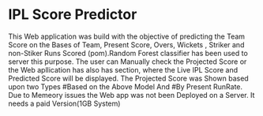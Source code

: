 # IPL Score Predictor
This Web application was build with the objective of predicting the Team Score on the Bases of Team, Present Score, Overs, Wickets , Striker and non-Stiker Runs Scored (pom).Random Forest classifier has been used to server this purpose.
The user can Manually check the Projected Score or the Web apllication has also has section, where the Live IPL Score and Predicted Score will be displayed. 
The Projected Score was Shown based upon two Types #Based on the Above Model And #By Present RunRate.
Due to Memeory issues the Web app was not been Deployed on a Server. It needs a paid Version(1GB System)

